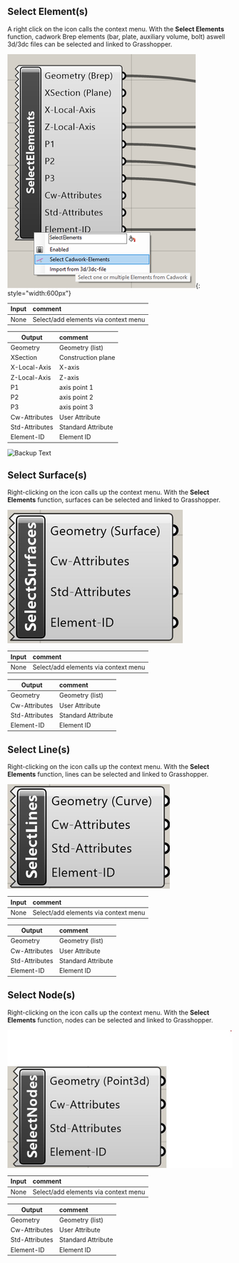 ## Select Element(s)

A right click on the icon calls the context menu.
With the **Select Elements** function, cadwork Brep elements (bar, plate, auxiliary volume, bolt) aswell 3d/3dc files can be selected and linked to Grasshopper.

![Backup Text](../img/select_brep.png "BREP"){: style="width:600px"}

| Input | comment                              |
| ----- | :----------------------------------- |
| None  | Select/add elements via context menu |

| Output         | comment            |
| -------------- | :----------------- |
| Geometry       | Geometry (list)    |
| XSection       | Construction plane |
| X-Local-Axis   | X-axis             |
| Z-Local-Axis   | Z-axis             |
| P1             | axis point 1       |
| P2             | axis point 2       |
| P3             | axis point 3       |
| Cw-Attributes  | User Attribute     |
| Std-Attributes | Standard Attribute |
| Element-ID     | Element ID         |

![Backup Text](../img/brep.jpg "BREP")

## Select Surface(s)

Right-clicking on the icon calls up the context menu.
With the **Select Elements** function, surfaces can be selected and linked to Grasshopper.

![Backup Text](../img/selectSurface.jpg "Surface")

| Input | comment                              |
| ----- | :----------------------------------- |
| None  | Select/add elements via context menu |

| Output         | comment            |
| -------------- | :----------------- |
| Geometry       | Geometry (list)    |
| Cw-Attributes  | User Attribute     |
| Std-Attributes | Standard Attribute |
| Element-ID     | Element ID         |

## Select Line(s)

Right-clicking on the icon calls up the context menu.
With the **Select Elements** function, lines can be selected and linked to Grasshopper.

![Backup Text](../img/selectLine.jpg "Line")

| Input | comment                              |
| ----- | :----------------------------------- |
| None  | Select/add elements via context menu |

| Output         | comment            |
| -------------- | :----------------- |
| Geometry       | Geometry (list)    |
| Cw-Attributes  | User Attribute     |
| Std-Attributes | Standard Attribute |
| Element-ID     | Element ID         |

## Select Node(s)

Right-clicking on the icon calls up the context menu.
With the **Select Elements** function, nodes can be selected and linked to Grasshopper.

![Backup Text](../img/selectNode.jpg "Node")

| Input | comment                              |
| ----- | :----------------------------------- |
| None  | Select/add elements via context menu |

| Output         | comment            |
| -------------- | :----------------- |
| Geometry       | Geometry (list)    |
| Cw-Attributes  | User Attribute     |
| Std-Attributes | Standard Attribute |
| Element-ID     | Element ID         |
